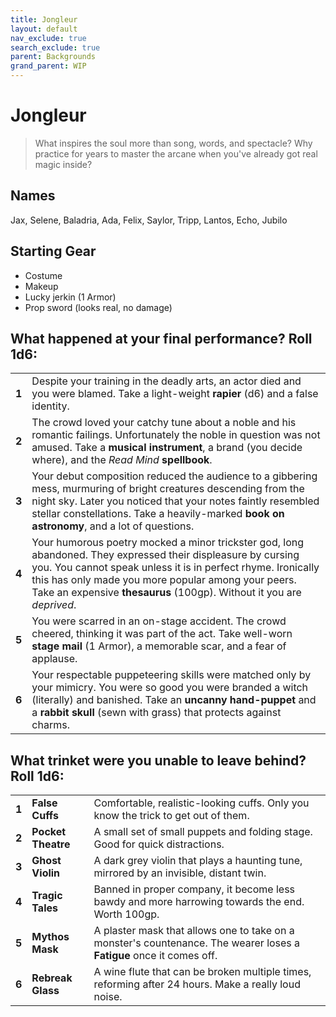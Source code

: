 ```yaml
---
title: Jongleur
layout: default
nav_exclude: true
search_exclude: true
parent: Backgrounds
grand_parent: WIP
---
```


# Jongleur

> What inspires the soul more than song, words, and spectacle? Why practice for years to master the arcane when you've already got real magic inside? 

## Names

Jax, Selene, Baladria, Ada, Felix, Saylor, Tripp, Lantos, Echo, Jubilo   

## Starting Gear

- Costume
- Makeup
- Lucky jerkin (1 Armor)
- Prop sword (looks real, no damage)

## What happened at your final performance? Roll 1d6:

|       |                                                              |
| ----- | ------------------------------------------------------------ |
| **1** | Despite your training in the deadly arts, an actor died and you were blamed. Take a light-weight **rapier** (d6) and a false identity. |
| **2** | The crowd loved your catchy tune about a noble and his romantic failings. Unfortunately the noble in question was not amused. Take a **musical instrument**, a brand (you decide where), and the _Read Mind_ **spellbook**. |
| **3** | Your debut composition reduced the audience to a gibbering mess, murmuring of bright creatures descending from the night sky. Later you noticed that your notes faintly resembled stellar constellations. Take a heavily-marked **book on astronomy**, and a lot of questions. |
| **4** | Your humorous poetry mocked a minor trickster god, long abandoned. They expressed their displeasure by cursing you. You cannot speak unless it is in perfect rhyme. Ironically this has only made you more popular among your peers. Take an expensive **thesaurus** (100gp). Without it you are _deprived_. |
| **5** | You were scarred in an on-stage accident. The crowd cheered, thinking it was part of the act. Take well-worn **stage mail** (1 Armor), a memorable scar, and a fear of applause. |
| **6** | Your respectable puppeteering skills were matched only by your mimicry. You were so good you were branded a witch (literally) and banished. Take an **uncanny hand-puppet** and a **rabbit skull** (sewn with grass) that protects against charms.     |

## What trinket were you unable to leave behind? Roll 1d6:

|      |                                                              |                                                              |
| ---- | ------------------------------------------------------------ | ------------------------------------------------------------ |
| **1**    | **False Cuffs**              | Comfortable, realistic-looking cuffs. Only you know the trick to get out of them. |
| **2**    | **Pocket Theatre**              | A small set of small puppets and folding stage. Good for quick distractions. |
| **3**    | **Ghost Violin**         | A dark grey violin that plays a haunting tune, mirrored by an invisible, distant twin. |
| **4**    | **Tragic Tales** |    Banned in proper company, it become less bawdy and more harrowing towards the end. Worth 100gp. |
| **5**    | **Mythos Mask** |  A plaster mask that allows one to take on a monster's countenance. The wearer loses a **Fatigue** once it comes off. |                                                              |
| **6**    | **Rebreak Glass**      | A wine flute that can be broken multiple times, reforming after 24 hours. Make a really loud noise.   |
